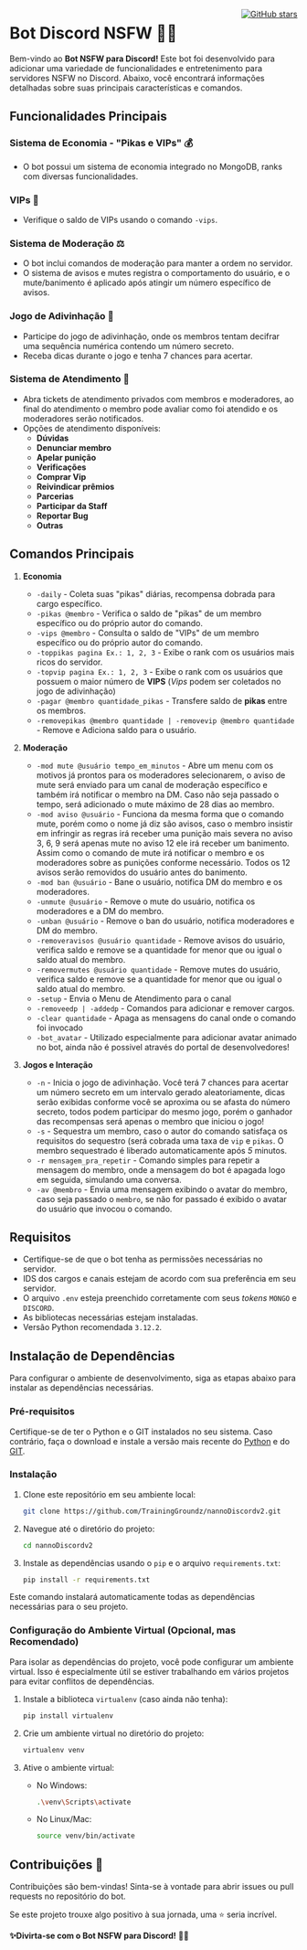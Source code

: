<div style="float: right;">

[![GitHub stars](https://img.shields.io/github/stars/TrainingGroundz/nannoDiscordv2.svg?style=flat-square&logo=github&colorB=white&label=likes&logoWidth=25&logoColor=white)](https://github.com/TrainingGroundz/nannoDiscordv2/stargazers)
</div>

# Bot Discord NSFW 🤖🔞

Bem-vindo ao **Bot NSFW para Discord!** Este bot foi desenvolvido para adicionar uma variedade de funcionalidades e entretenimento para servidores NSFW no Discord. Abaixo, você encontrará informações detalhadas sobre suas principais características e comandos.

## Funcionalidades Principais

### Sistema de Economia - "Pikas e VIPs" 💰
- O bot possui um sistema de economia integrado no MongoDB, ranks com diversas funcionalidades.

### VIPs 🌟
- Verifique o saldo de VIPs usando o comando `-vips`.

### Sistema de Moderação ⚖️
- O bot inclui comandos de moderação para manter a ordem no servidor.
- O sistema de avisos e mutes registra o comportamento do usuário, e o mute/banimento é aplicado após atingir um número específico de avisos.

### Jogo de Adivinhação 🎲
- Participe do jogo de adivinhação, onde os membros tentam decifrar uma sequência numérica contendo um número secreto.
- Receba dicas durante o jogo e tenha 7 chances para acertar.

### Sistema de Atendimento 🎫
- Abra tickets de atendimento privados com membros e moderadores, ao final do atendimento o membro pode avaliar como foi atendido e os moderadores serão notificados.
- Opções de atendimento disponíveis:
  - **Dúvidas**
  - **Denunciar membro**
  - **Apelar punição**
  - **Verificações**
  - **Comprar Vip**
  - **Reivindicar prêmios**
  - **Parcerias**
  - **Participar da Staff**
  - **Reportar Bug**
  - **Outras**

## Comandos Principais

1. **Economia**
   - `-daily` - Coleta suas "pikas" diárias, recompensa dobrada para cargo 
     específico.
   - `-pikas @membro` - Verifica o saldo de "pikas" de um membro específico 
     ou do próprio autor do comando.
   - `-vips @membro` - Consulta o saldo de "VIPs" de um membro específico ou 
     do próprio autor do comando.
   - `-toppikas pagina Ex.: 1, 2, 3` - Exibe o rank com os usuários mais 
     ricos do servidor.
   - `-topvip pagina Ex.: 1, 2, 3` - Exibe o rank com os usuários que 
     possuem o maior número de **VIPS** (*Vips* podem ser coletados no jogo de adivinhação)
   - `-pagar @membro quantidade_pikas` - Transfere saldo de **pikas** entre 
     os membros.
   - `-removepikas @membro quantidade | -removevip @membro quantidade` - 
     Remove e Adiciona saldo para o usuário.
   

2. **Moderação**

   - `-mod mute @usuário tempo_em_minutos` - Abre um menu com os motivos já 
     prontos para os moderadores selecionarem, o aviso de mute será enviado para um canal de moderação específico e também irá notificar o membro na DM. Caso não seja passado o tempo, será adicionado o mute máximo de 28 dias ao membro.
   - `-mod aviso @usuário` - Funciona da mesma forma que o comando mute, 
     porém como o nome já diz são avisos, caso o membro insistir em infringir as regras irá receber uma punição mais severa no aviso 3, 6, 9 será apenas mute no aviso 12 ele irá receber um banimento. Assim como o comando de mute irá notificar o membro e os moderadores sobre as punições conforme necessário. Todos os 12 avisos serão removidos do usuário antes do banimento.
   - `-mod ban @usuário` - Bane o usuário, notifica DM do membro e os 
     moderadores.
   - `-unmute @usuário` - Remove o mute do usuário, notifica os moderadores 
     e a DM do membro.
   - `-unban @usuário` - Remove o ban do usuário, notifica moderadores e DM 
     do membro.
   - `-removeravisos @usuário quantidade` - Remove avisos do usuário, 
     verifica saldo e remove se a quantidade for menor que ou igual o saldo atual do membro.
   - `-removermutes @usuário quantidade` - Remove mutes do usuário, verifica 
     saldo e remove se a quantidade for menor que ou igual o saldo atual do membro.
   - `-setup` - Envia o Menu de Atendimento para o canal
   - `-removeedp | -addedp` - Comandos para adicionar e remover cargos.
   - `-clear quantidade` - Apaga as mensagens do canal onde o comando foi 
     invocado
   - `-bot_avatar` - Utilizado especialmente para adicionar avatar animado no 
     bot, ainda não é possivel através do portal de desenvolvedores!
   

3. **Jogos e Interação**
   - `-n` - Inicia o jogo de adivinhação. Você terá 7 chances para acertar 
     um número secreto em um intervalo gerado aleatoriamente, dicas serão exibidas conforme você se aproxima ou se afasta do número secreto, todos podem participar do mesmo jogo, porém o ganhador das recompensas será apenas o membro que iniciou o jogo!
   - `-s` - Sequestra um membro, caso o autor do comando satisfaça os 
     requisitos do sequestro (será cobrada uma taxa de `vip` e `pikas`. O membro sequestrado é liberado automaticamente após *5* minutos.
   - `-r mensagem_pra_repetir` - Comando simples para repetir a mensagem do 
     membro, onde a mensagem do bot é apagada logo em seguida, simulando uma conversa.
   - `-av @membro` - Envia uma mensagem exibindo o avatar do membro, caso 
     seja passado o `membro`, se não for passado é exibido o avatar do usuário que invocou o comando.

## Requisitos
- Certifique-se de que o bot tenha as permissões necessárias no servidor.
- IDS dos cargos e canais estejam de acordo com sua preferência em seu servidor.
- O arquivo `.env` esteja preenchido corretamente com seus _tokens_ `MONGO` e `DISCORD`.
- As bibliotecas necessárias estejam instaladas.
- Versão Python recomendada `3.12.2`.

## Instalação de Dependências

Para configurar o ambiente de desenvolvimento, siga as etapas abaixo para instalar as dependências necessárias.

### Pré-requisitos

Certifique-se de ter o Python e o GIT instalados no seu sistema. Caso contrário, faça o download e instale a versão mais recente do [Python](https://www.python.org/downloads/) e do [GIT](https://git-scm.com/downloads/).

### Instalação

1. Clone este repositório em seu ambiente local:

    ```bash
    git clone https://github.com/TrainingGroundz/nannoDiscordv2.git
    ```

2. Navegue até o diretório do projeto:

    ```bash
    cd nannoDiscordv2
    ```

3. Instale as dependências usando o `pip` e o arquivo `requirements.txt`:

    ```bash
    pip install -r requirements.txt
    ```

Este comando instalará automaticamente todas as dependências necessárias para o seu projeto.

### Configuração do Ambiente Virtual (Opcional, mas Recomendado)

Para isolar as dependências do projeto, você pode configurar um ambiente virtual. Isso é especialmente útil se estiver trabalhando em vários projetos para evitar conflitos de dependências.

1. Instale a biblioteca `virtualenv` (caso ainda não tenha):

    ```bash
    pip install virtualenv
    ```

2. Crie um ambiente virtual no diretório do projeto:

    ```bash
    virtualenv venv
    ```

3. Ative o ambiente virtual:

    - No Windows:

        ```bash
        .\venv\Scripts\activate
        ```

    - No Linux/Mac:

        ```bash
        source venv/bin/activate
        ```

## Contribuições 🚀

Contribuições são bem-vindas! Sinta-se à vontade para abrir issues ou pull requests no repositório do bot.

Se este projeto trouxe algo positivo à sua jornada, uma ⭐️ seria incrível.

**✨Divirta-se com o Bot NSFW para Discord!** 🔞🤖
